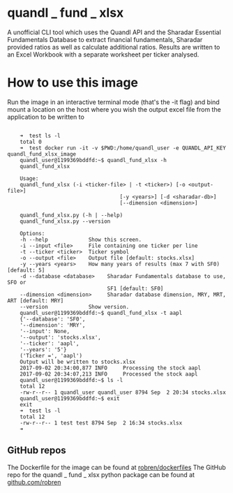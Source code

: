 
# quandl _ fund _ xlsx

A unofficial CLI tool which uses the Quandl API and the Sharadar Essential Fundamentals
Database to extract financial fundamentals, Sharadar provided ratios as
well as calculate additional ratios.  Results are
written to an Excel Workbook with a separate worksheet per ticker analysed.

# How to use this image

Run the image in an interactive terminal mode (that's the -it flag) and bind
mount a location on the host where you wish the output excel file from the
application to be written to

``` shell

	➜  test ls -l
	total 0
	➜  test docker run -it -v $PWD:/home/quandl_user -e QUANDL_API_KEY  quandl_fund_xlsx_image
	quandl_user@1199369bddfd:~$ quandl_fund_xlsx -h
	quandl_fund_xlsx

	Usage:
	quandl_fund_xlsx (-i <ticker-file> | -t <ticker>) [-o <output-file>]
									[-y <years>] [-d <sharadar-db>]
									[--dimension <dimension>]

	quandl_fund_xlsx.py (-h | --help)
	quandl_fund_xlsx.py --version

	Options:
	-h --help             Show this screen.
	-i --input <file>     File containing one ticker per line
	-t --ticker <ticker>  Ticker symbol
	-o --output <file>    Output file [default: stocks.xlsx]
	-y --years <years>    How many years of results (max 7 with SF0) [default: 5]
	-d --database <database>    Sharadar Fundamentals database to use, SFO or
								SF1 [default: SF0]
	--dimension <dimension>     Sharadar database dimension, MRY, MRT, ART [default: MRY]
	--version             Show version.
	quandl_user@1199369bddfd:~$ quandl_fund_xlsx -t aapl
	{'--database': 'SF0',
	'--dimension': 'MRY',
	'--input': None,
	'--output': 'stocks.xlsx',
	'--ticker': 'aapl',
	'--years': '5'}
	('Ticker =', 'aapl')
	Output will be written to stocks.xlsx
	2017-09-02 20:34:00,877 INFO     Processing the stock aapl
	2017-09-02 20:34:07,213 INFO     Processed the stock aapl
	quandl_user@1199369bddfd:~$ ls -l
	total 12
	-rw-r--r-- 1 quandl_user quandl_user 8794 Sep  2 20:34 stocks.xlsx
	quandl_user@1199369bddfd:~$ exit
	exit
	➜  test ls -l
	total 12
	-rw-r--r-- 1 test test 8794 Sep  2 16:34 stocks.xlsx
	➜

```

## GitHub repos 

The Dockerfile  for the image can be found at [robren/dockerfiles](https://github.com/robren/dockerfiles/quandl_fund_xlsx)
The GitHub repo for the quandl _ fund _ xlsx python package can be found at [github.com/robren](https://github.com/robren/quandl_fund_xlsx)


